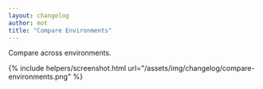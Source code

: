 ```yaml
---
layout: changelog
author: mot
title: "Compare Environments"
---
```


Compare across environments.

{% include helpers/screenshot.html url="/assets/img/changelog/compare-environments.png" %}


